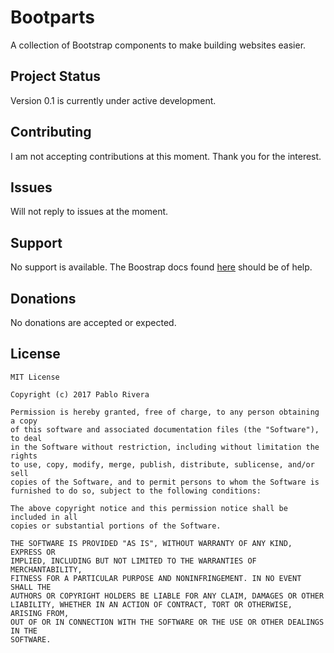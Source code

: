# Bootparts
A collection of Bootstrap components to make building websites easier.


## Project Status

Version 0.1 is currently under active development.


## Contributing

I am not accepting contributions at this moment. Thank you for the interest.


## Issues

Will not reply to issues at the moment.


## Support

No support is available.
The Boostrap docs found [here](http://getbootstrap.com/) should be of help.


## Donations

No donations are accepted or expected.


## License

    MIT License

    Copyright (c) 2017 Pablo Rivera

    Permission is hereby granted, free of charge, to any person obtaining a copy
    of this software and associated documentation files (the "Software"), to deal
    in the Software without restriction, including without limitation the rights
    to use, copy, modify, merge, publish, distribute, sublicense, and/or sell
    copies of the Software, and to permit persons to whom the Software is
    furnished to do so, subject to the following conditions:

    The above copyright notice and this permission notice shall be included in all
    copies or substantial portions of the Software.

    THE SOFTWARE IS PROVIDED "AS IS", WITHOUT WARRANTY OF ANY KIND, EXPRESS OR
    IMPLIED, INCLUDING BUT NOT LIMITED TO THE WARRANTIES OF MERCHANTABILITY,
    FITNESS FOR A PARTICULAR PURPOSE AND NONINFRINGEMENT. IN NO EVENT SHALL THE
    AUTHORS OR COPYRIGHT HOLDERS BE LIABLE FOR ANY CLAIM, DAMAGES OR OTHER
    LIABILITY, WHETHER IN AN ACTION OF CONTRACT, TORT OR OTHERWISE, ARISING FROM,
    OUT OF OR IN CONNECTION WITH THE SOFTWARE OR THE USE OR OTHER DEALINGS IN THE
    SOFTWARE.